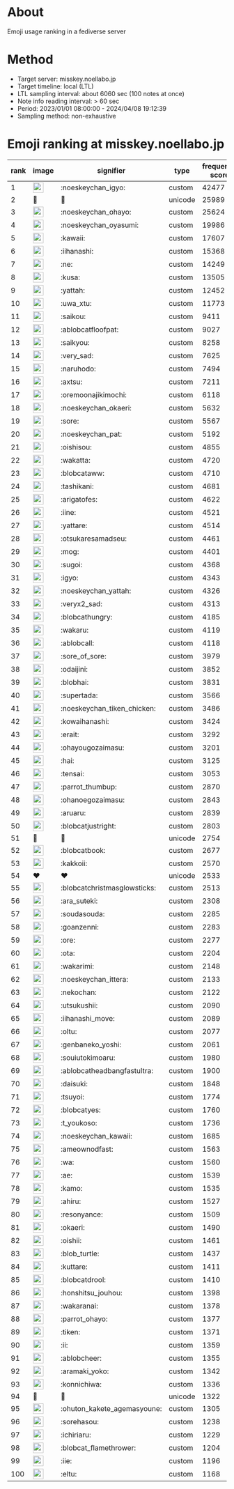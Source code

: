 # About
Emoji usage ranking in a fediverse server

# Method
- Target server: misskey.noellabo.jp
- Target timeline: local (LTL)
- LTL sampling interval: about 6060 sec (100 notes at once)
- Note info reading interval: > 60 sec
- Period: 2023/01/01 08:00:00 - 2024/04/08 19:12:39 
- Sampling method: non-exhaustive

# Emoji ranking at misskey.noellabo.jp

|rank|image|signifier|type|frequency score|
|----|----|----|----|----|
|1|<img height="24" src="https://misskey.noellabo.jp/emoji/noeskeychan_igyo.webp">|:noeskeychan_igyo:|custom|42477|
|2|🎉|🎉|unicode|25989|
|3|<img height="24" src="https://misskey.noellabo.jp/emoji/noeskeychan_ohayo.webp">|:noeskeychan_ohayo:|custom|25624|
|4|<img height="24" src="https://misskey.noellabo.jp/emoji/noeskeychan_oyasumi.webp">|:noeskeychan_oyasumi:|custom|19986|
|5|<img height="24" src="https://misskey.noellabo.jp/emoji/kawaii.webp">|:kawaii:|custom|17607|
|6|<img height="24" src="https://misskey.noellabo.jp/emoji/iihanashi.webp">|:iihanashi:|custom|15368|
|7|<img height="24" src="https://misskey.noellabo.jp/emoji/ne.webp">|:ne:|custom|14249|
|8|<img height="24" src="https://misskey.noellabo.jp/emoji/kusa.webp">|:kusa:|custom|13505|
|9|<img height="24" src="https://misskey.noellabo.jp/emoji/yattah.webp">|:yattah:|custom|12452|
|10|<img height="24" src="https://misskey.noellabo.jp/emoji/uwa_xtu.webp">|:uwa_xtu:|custom|11773|
|11|<img height="24" src="https://misskey.noellabo.jp/emoji/saikou.webp">|:saikou:|custom|9411|
|12|<img height="24" src="https://misskey.noellabo.jp/emoji/ablobcatfloofpat.webp">|:ablobcatfloofpat:|custom|9027|
|13|<img height="24" src="https://misskey.noellabo.jp/emoji/saikyou.webp">|:saikyou:|custom|8258|
|14|<img height="24" src="https://misskey.noellabo.jp/emoji/very_sad.webp">|:very_sad:|custom|7625|
|15|<img height="24" src="https://misskey.noellabo.jp/emoji/naruhodo.webp">|:naruhodo:|custom|7494|
|16|<img height="24" src="https://misskey.noellabo.jp/emoji/axtsu.webp">|:axtsu:|custom|7211|
|17|<img height="24" src="https://misskey.noellabo.jp/emoji/oremoonajikimochi.webp">|:oremoonajikimochi:|custom|6118|
|18|<img height="24" src="https://misskey.noellabo.jp/emoji/noeskeychan_okaeri.webp">|:noeskeychan_okaeri:|custom|5632|
|19|<img height="24" src="https://misskey.noellabo.jp/emoji/sore.webp">|:sore:|custom|5567|
|20|<img height="24" src="https://misskey.noellabo.jp/emoji/noeskeychan_pat.webp">|:noeskeychan_pat:|custom|5192|
|21|<img height="24" src="https://misskey.noellabo.jp/emoji/oishisou.webp">|:oishisou:|custom|4855|
|22|<img height="24" src="https://misskey.noellabo.jp/emoji/wakatta.webp">|:wakatta:|custom|4720|
|23|<img height="24" src="https://misskey.noellabo.jp/emoji/blobcataww.webp">|:blobcataww:|custom|4710|
|24|<img height="24" src="https://misskey.noellabo.jp/emoji/tashikani.webp">|:tashikani:|custom|4681|
|25|<img height="24" src="https://misskey.noellabo.jp/emoji/arigatofes.webp">|:arigatofes:|custom|4622|
|26|<img height="24" src="https://misskey.noellabo.jp/emoji/iine.webp">|:iine:|custom|4521|
|27|<img height="24" src="https://misskey.noellabo.jp/emoji/yattare.webp">|:yattare:|custom|4514|
|28|<img height="24" src="https://misskey.noellabo.jp/emoji/otsukaresamadseu.webp">|:otsukaresamadseu:|custom|4461|
|29|<img height="24" src="https://misskey.noellabo.jp/emoji/mog.webp">|:mog:|custom|4401|
|30|<img height="24" src="https://misskey.noellabo.jp/emoji/sugoi.webp">|:sugoi:|custom|4368|
|31|<img height="24" src="https://misskey.noellabo.jp/emoji/igyo.webp">|:igyo:|custom|4343|
|32|<img height="24" src="https://misskey.noellabo.jp/emoji/noeskeychan_yattah.webp">|:noeskeychan_yattah:|custom|4326|
|33|<img height="24" src="https://misskey.noellabo.jp/emoji/veryx2_sad.webp">|:veryx2_sad:|custom|4313|
|34|<img height="24" src="https://misskey.noellabo.jp/emoji/blobcathungry.webp">|:blobcathungry:|custom|4185|
|35|<img height="24" src="https://misskey.noellabo.jp/emoji/wakaru.webp">|:wakaru:|custom|4119|
|36|<img height="24" src="https://misskey.noellabo.jp/emoji/ablobcall.webp">|:ablobcall:|custom|4118|
|37|<img height="24" src="https://misskey.noellabo.jp/emoji/sore_of_sore.webp">|:sore_of_sore:|custom|3979|
|38|<img height="24" src="https://misskey.noellabo.jp/emoji/odaijini.webp">|:odaijini:|custom|3852|
|39|<img height="24" src="https://misskey.noellabo.jp/emoji/blobhai.webp">|:blobhai:|custom|3831|
|40|<img height="24" src="https://misskey.noellabo.jp/emoji/supertada.webp">|:supertada:|custom|3566|
|41|<img height="24" src="https://misskey.noellabo.jp/emoji/noeskeychan_tiken_chicken.webp">|:noeskeychan_tiken_chicken:|custom|3486|
|42|<img height="24" src="https://misskey.noellabo.jp/emoji/kowaihanashi.webp">|:kowaihanashi:|custom|3424|
|43|<img height="24" src="https://misskey.noellabo.jp/emoji/erait.webp">|:erait:|custom|3292|
|44|<img height="24" src="https://misskey.noellabo.jp/emoji/ohayougozaimasu.webp">|:ohayougozaimasu:|custom|3201|
|45|<img height="24" src="https://misskey.noellabo.jp/emoji/hai.webp">|:hai:|custom|3125|
|46|<img height="24" src="https://misskey.noellabo.jp/emoji/tensai.webp">|:tensai:|custom|3053|
|47|<img height="24" src="https://misskey.noellabo.jp/emoji/parrot_thumbup.webp">|:parrot_thumbup:|custom|2870|
|48|<img height="24" src="https://misskey.noellabo.jp/emoji/ohanoegozaimasu.webp">|:ohanoegozaimasu:|custom|2843|
|49|<img height="24" src="https://misskey.noellabo.jp/emoji/aruaru.webp">|:aruaru:|custom|2839|
|50|<img height="24" src="https://misskey.noellabo.jp/emoji/blobcatjustright.webp">|:blobcatjustright:|custom|2803|
|51|🍗|🍗|unicode|2754|
|52|<img height="24" src="https://misskey.noellabo.jp/emoji/blobcatbook.webp">|:blobcatbook:|custom|2677|
|53|<img height="24" src="https://misskey.noellabo.jp/emoji/kakkoii.webp">|:kakkoii:|custom|2570|
|54|❤|❤|unicode|2533|
|55|<img height="24" src="https://misskey.noellabo.jp/emoji/blobcatchristmasglowsticks.webp">|:blobcatchristmasglowsticks:|custom|2513|
|56|<img height="24" src="https://misskey.noellabo.jp/emoji/ara_suteki.webp">|:ara_suteki:|custom|2308|
|57|<img height="24" src="https://misskey.noellabo.jp/emoji/soudasouda.webp">|:soudasouda:|custom|2285|
|58|<img height="24" src="https://misskey.noellabo.jp/emoji/goanzenni.webp">|:goanzenni:|custom|2283|
|59|<img height="24" src="https://misskey.noellabo.jp/emoji/ore.webp">|:ore:|custom|2277|
|60|<img height="24" src="https://misskey.noellabo.jp/emoji/ota.webp">|:ota:|custom|2204|
|61|<img height="24" src="https://misskey.noellabo.jp/emoji/wakarimi.webp">|:wakarimi:|custom|2148|
|62|<img height="24" src="https://misskey.noellabo.jp/emoji/noeskeychan_ittera.webp">|:noeskeychan_ittera:|custom|2133|
|63|<img height="24" src="https://misskey.noellabo.jp/emoji/nekochan.webp">|:nekochan:|custom|2122|
|64|<img height="24" src="https://misskey.noellabo.jp/emoji/utsukushii.webp">|:utsukushii:|custom|2090|
|65|<img height="24" src="https://misskey.noellabo.jp/emoji/iihanashi_move.webp">|:iihanashi_move:|custom|2089|
|66|<img height="24" src="https://misskey.noellabo.jp/emoji/oltu.webp">|:oltu:|custom|2077|
|67|<img height="24" src="https://misskey.noellabo.jp/emoji/genbaneko_yoshi.webp">|:genbaneko_yoshi:|custom|2061|
|68|<img height="24" src="https://misskey.noellabo.jp/emoji/souiutokimoaru.webp">|:souiutokimoaru:|custom|1980|
|69|<img height="24" src="https://misskey.noellabo.jp/emoji/ablobcatheadbangfastultra.webp">|:ablobcatheadbangfastultra:|custom|1900|
|70|<img height="24" src="https://misskey.noellabo.jp/emoji/daisuki.webp">|:daisuki:|custom|1848|
|71|<img height="24" src="https://misskey.noellabo.jp/emoji/tsuyoi.webp">|:tsuyoi:|custom|1774|
|72|<img height="24" src="https://misskey.noellabo.jp/emoji/blobcatyes.webp">|:blobcatyes:|custom|1760|
|73|<img height="24" src="https://misskey.noellabo.jp/emoji/t_youkoso.webp">|:t_youkoso:|custom|1736|
|74|<img height="24" src="https://misskey.noellabo.jp/emoji/noeskeychan_kawaii.webp">|:noeskeychan_kawaii:|custom|1685|
|75|<img height="24" src="https://misskey.noellabo.jp/emoji/ameownodfast.webp">|:ameownodfast:|custom|1563|
|76|<img height="24" src="https://misskey.noellabo.jp/emoji/wa.webp">|:wa:|custom|1560|
|77|<img height="24" src="https://misskey.noellabo.jp/emoji/ae.webp">|:ae:|custom|1539|
|78|<img height="24" src="https://misskey.noellabo.jp/emoji/kamo.webp">|:kamo:|custom|1535|
|79|<img height="24" src="https://misskey.noellabo.jp/emoji/ahiru.webp">|:ahiru:|custom|1527|
|80|<img height="24" src="https://misskey.noellabo.jp/emoji/resonyance.webp">|:resonyance:|custom|1509|
|81|<img height="24" src="https://misskey.noellabo.jp/emoji/okaeri.webp">|:okaeri:|custom|1490|
|82|<img height="24" src="https://misskey.noellabo.jp/emoji/oishii.webp">|:oishii:|custom|1461|
|83|<img height="24" src="https://misskey.noellabo.jp/emoji/blob_turtle.webp">|:blob_turtle:|custom|1437|
|84|<img height="24" src="https://misskey.noellabo.jp/emoji/kuttare.webp">|:kuttare:|custom|1411|
|85|<img height="24" src="https://misskey.noellabo.jp/emoji/blobcatdrool.webp">|:blobcatdrool:|custom|1410|
|86|<img height="24" src="https://misskey.noellabo.jp/emoji/honshitsu_jouhou.webp">|:honshitsu_jouhou:|custom|1398|
|87|<img height="24" src="https://misskey.noellabo.jp/emoji/wakaranai.webp">|:wakaranai:|custom|1378|
|88|<img height="24" src="https://misskey.noellabo.jp/emoji/parrot_ohayo.webp">|:parrot_ohayo:|custom|1377|
|89|<img height="24" src="https://misskey.noellabo.jp/emoji/tiken.webp">|:tiken:|custom|1371|
|90|<img height="24" src="https://misskey.noellabo.jp/emoji/ii.webp">|:ii:|custom|1359|
|91|<img height="24" src="https://misskey.noellabo.jp/emoji/ablobcheer.webp">|:ablobcheer:|custom|1355|
|92|<img height="24" src="https://misskey.noellabo.jp/emoji/aramaki_yoko.webp">|:aramaki_yoko:|custom|1342|
|93|<img height="24" src="https://misskey.noellabo.jp/emoji/konnichiwa.webp">|:konnichiwa:|custom|1336|
|94|👀|👀|unicode|1322|
|95|<img height="24" src="https://misskey.noellabo.jp/emoji/ohuton_kakete_agemasyoune.webp">|:ohuton_kakete_agemasyoune:|custom|1305|
|96|<img height="24" src="https://misskey.noellabo.jp/emoji/sorehasou.webp">|:sorehasou:|custom|1238|
|97|<img height="24" src="https://misskey.noellabo.jp/emoji/ichiriaru.webp">|:ichiriaru:|custom|1229|
|98|<img height="24" src="https://misskey.noellabo.jp/emoji/blobcat_flamethrower.webp">|:blobcat_flamethrower:|custom|1204|
|99|<img height="24" src="https://misskey.noellabo.jp/emoji/iie.webp">|:iie:|custom|1196|
|100|<img height="24" src="https://misskey.noellabo.jp/emoji/eltu.webp">|:eltu:|custom|1168|
